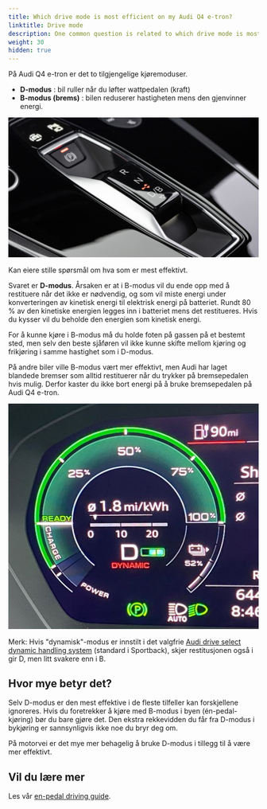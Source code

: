 ```yaml
---
title: Which drive mode is most efficient on my Audi Q4 e-tron?
linktitle: Drive mode
description: One common question is related to which drive mode is most efficient on the Audi Q4 e-tron
weight: 30
hidden: true
---
```


På Audi Q4 e-tron er det to tilgjengelige kjøremoduser.

- **D-modus** : bil ruller når du løfter wattpedalen (kraft)
- **B-modus (brems)** : bilen reduserer hastigheten mens den gjenvinner energi.

![Q4 shiter](q4shifter.jpg "Drive mode shifter")

Kan eiere stille spørsmål om hva som er mest effektivt.

Svaret er **D-modus**. Årsaken er at i B-modus vil du ende opp med å restituere når det ikke er nødvendig, og som vil miste energi under konverteringen av kinetisk energi til elektrisk energi på batteriet. Rundt 80 % av den kinetiske energien legges inn i batteriet mens det restitueres.
Hvis du kysser vil du beholde den energien som kinetisk energi.

For å kunne kjøre i B-modus må du holde foten på gassen på et bestemt sted, men selv den beste sjåføren vil ikke kunne skifte mellom kjøring og frikjøring i samme hastighet som i D-modus.

På andre biler ville B-modus vært mer effektivt, men Audi har laget blandede bremser som alltid restituerer når du trykker på bremsepedalen hvis mulig. Derfor kaster du ikke bort energi på å bruke bremsepedalen på Audi Q4 e-tron.

![Regen leve](regenlevelq4.jpg "Audi Q4 e-tron effektmåler viser B-modus")

Merk: Hvis "dynamisk"-modus er innstilt i det valgfrie [Audi drive select dynamic handling system](../../../technology/audidriveselect/) (standard i Sportback), skjer restitusjonen også i gir D, men litt svakere enn i B.

## Hvor mye betyr det?

Selv D-modus er den mest effektive i de fleste tilfeller kan forskjellene ignoreres. Hvis du foretrekker å kjøre med B-modus i byen (én-pedal-kjøring) bør du bare gjøre det.
Den ekstra rekkevidden du får fra D-modus i bykjøring er sannsynligvis ikke noe du bryr deg om.

På motorvei er det mye mer behagelig å bruke D-modus i tillegg til å være mer effektivt.

## Vil du lære mer

Les vår [en-pedal driving guide](../../../../../guides/onepedaldriving/).